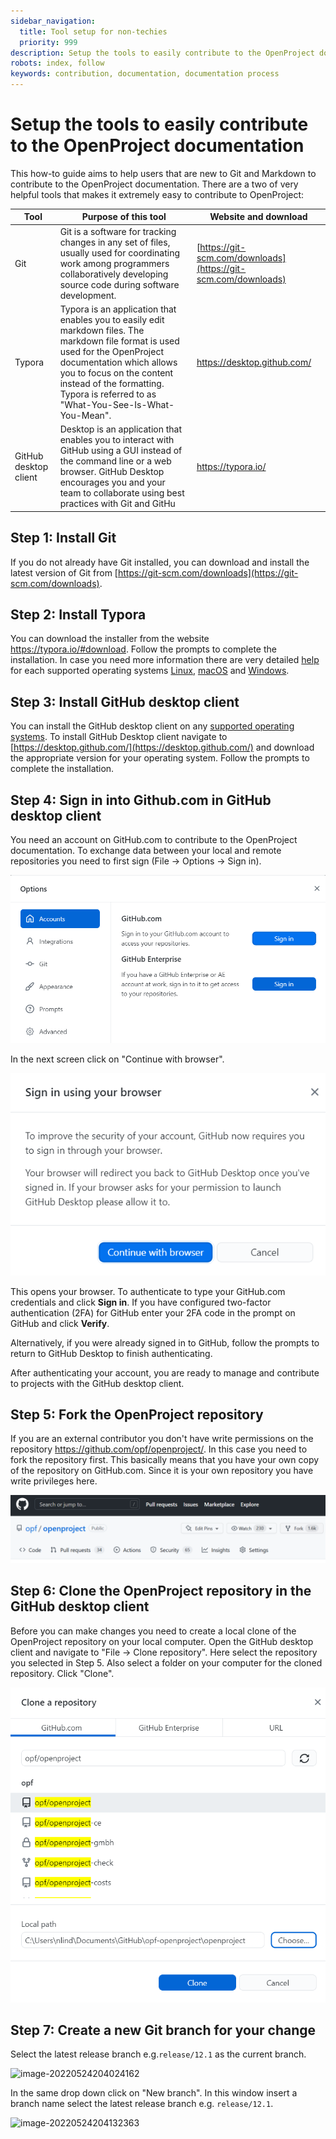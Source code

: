 ```yaml
---
sidebar_navigation:
  title: Tool setup for non-techies
  priority: 999
description: Setup the tools to easily contribute to the OpenProject documentation
robots: index, follow
keywords: contribution, documentation, documentation process
---
```


# Setup the tools to easily contribute to the OpenProject documentation

This how-to guide aims to help users that are new to Git and Markdown to contribute to the OpenProject documentation. There are a two of very helpful tools that makes it extremely easy to contribute to OpenProject:

| Tool                  | Purpose of this tool                                         | Website and download                                         |
| --------------------- | ------------------------------------------------------------ | ------------------------------------------------------------ |
| Git                   | Git is a software for tracking changes in any set of files, usually used for coordinating work among programmers collaboratively developing source code during software development. | [https://git-scm.com/downloads](https://git-scm.com/downloads) |
| Typora                | Typora is an application that enables you to easily edit markdown files. The markdown file format is used used for the OpenProject documentation which allows you to focus on the content instead of the formatting. Typora is referred to as "What-You-See-Is-What-You-Mean". | https://desktop.github.com/                                  |
| GitHub desktop client | Desktop is an application that enables you to interact with GitHub using a GUI instead of the command line or a web browser. GitHub Desktop encourages you and your team to collaborate using best practices with Git and GitHu | https://typora.io/                                           |

## Step 1: Install Git

If you do not already have Git installed, you can download and install the latest version of Git from [https://git-scm.com/downloads](https://git-scm.com/downloads).

## Step 2: Install Typora

You can download the installer from the website https://typora.io/#download. Follow the prompts to complete the installation. In case you need more information there are very detailed [help](https://support.typora.io/) for each supported operating systems [Linux](https://support.typora.io/Typora-on-Linux/), [macOS](https://support.typora.io/Typora-on-macOS/) and [Windows](https://support.typora.io/Typora-on-Windows/). 

## Step 3: Install GitHub desktop client

You can install the GitHub desktop client on any [supported operating systems](/desktop/getting-started-with-github-desktop/supported-operating-systems). To install GitHub Desktop client navigate to [https://desktop.github.com/](https://desktop.github.com/) and download the appropriate version for your operating system. Follow the prompts to complete the installation.

## Step 4: Sign in into Github.com in GitHub desktop client

You need an account on GitHub.com to contribute to the OpenProject documentation. To exchange data between your local and remote repositories you need to first sign (File -> Options -> Sign in).

![image-20220524201335248](image-20220524201335248.png)

In the next screen click on "Continue with browser".



![image-20220524201506732](image-20220524201506732.png)

This opens your browser. To authenticate to type your GitHub.com credentials and click **Sign in**. If you have configured two-factor authentication (2FA) for GitHub enter your 2FA code in the prompt on GitHub and click **Verify**.

Alternatively, if you were already signed in to GitHub, follow the prompts to return to GitHub Desktop to finish authenticating.

After authenticating your account, you are ready to manage and contribute to projects with the GitHub desktop client.

## Step 5: Fork the OpenProject repository 

If you are an external contributor you don't have write permissions on the repository https://github.com/opf/openproject/. In this case you need to fork the repository first. This basically means that you have your own copy of the repository on GitHub.com. Since it is your own repository you have write privileges here.

![image-20220524202802004](image-20220524202802004.png)

## Step 6: Clone the OpenProject repository in the GitHub desktop client

Before you can make changes you need to create a local clone of the OpenProject repository on your local computer. Open the GitHub desktop client and navigate to "File -> Clone repository". Here select the repository you selected in Step 5. Also select a folder on your computer for the cloned repository. Click "Clone".

![image-20220524203252508](image-20220524203252508.png)

## Step 7: Create a new Git branch for your change

Select the latest release branch e.g.`release/12.1` as the current branch. 

![image-20220524204024162](C:\Users\nlind\AppData\Roaming\Typora\typora-user-images\image-20220524204024162.png)

In the same drop down click on "New branch". In this window insert a branch name select the latest release branch e.g. `release/12.1`.

![image-20220524204132363](C:\Users\nlind\AppData\Roaming\Typora\typora-user-images\image-20220524204132363.png)

